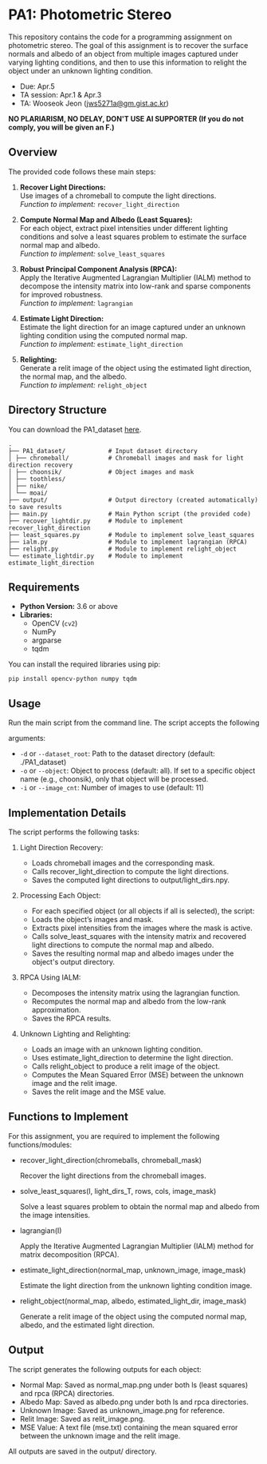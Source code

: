 # PA1: Photometric Stereo
This repository contains the code for a programming assignment on photometric stereo. The goal of this assignment is to recover the surface normals and albedo of an object from multiple images captured under varying lighting conditions, and then to use this information to relight the object under an unknown lighting condition.

- Due: Apr.5
- TA session: Apr.1 & Apr.3
- TA: Wooseok Jeon (jws5271a@gm.gist.ac.kr)

**NO PLARIARISM, NO DELAY, DON'T USE AI SUPPORTER (If you do not comply, you will be given an F.)**

## Overview

The provided code follows these main steps:
1. **Recover Light Directions:**  
   Use images of a chromeball to compute the light directions.  
   *Function to implement:* `recover_light_direction`

2. **Compute Normal Map and Albedo (Least Squares):**  
   For each object, extract pixel intensities under different lighting conditions and solve a least squares problem to estimate the surface normal map and albedo.  
   *Function to implement:* `solve_least_squares`

3. **Robust Principal Component Analysis (RPCA):**  
   Apply the Iterative Augmented Lagrangian Multiplier (IALM) method to decompose the intensity matrix into low-rank and sparse components for improved robustness.  
   *Function to implement:* `lagrangian`

4. **Estimate Light Direction:**  
   Estimate the light direction for an image captured under an unknown lighting condition using the computed normal map.  
   *Function to implement:* `estimate_light_direction`

5. **Relighting:**  
   Generate a relit image of the object using the estimated light direction, the normal map, and the albedo.  
   *Function to implement:* `relight_object`

## Directory Structure
You can download the PA1_dataset [here]().
```
. 
├── PA1_dataset/            # Input dataset directory 
│ ├── chromeball/           # Chromeball images and mask for light direction recovery
│ ├── choonsik/             # Object images and mask 
│ ├── toothless/ 
│ ├── nike/ 
│ └── moai/ 
├── output/                 # Output directory (created automatically) to save results 
├── main.py                 # Main Python script (the provided code) 
├── recover_lightdir.py     # Module to implement recover_light_direction 
├── least_squares.py        # Module to implement solve_least_squares 
├── ialm.py                 # Module to implement lagrangian (RPCA) 
├── relight.py              # Module to implement relight_object 
└── estimate_lightdir.py    # Module to implement estimate_light_direction
```

## Requirements

- **Python Version:** 3.6 or above
- **Libraries:**  
  - OpenCV (`cv2`)
  - NumPy
  - argparse
  - tqdm

You can install the required libraries using pip:

```
pip install opencv-python numpy tqdm
```

## Usage
Run the main script from the command line. The script accepts the following

arguments:

- `-d` or `--dataset_root`: Path to the dataset directory (default: ./PA1_dataset)
- `-o` or `--object`: Object to process (default: all). If set to a specific object name (e.g., choonsik), only that object will be processed.
- `-i` or `--image_cnt`: Number of images to use (default: 11)


## Implementation Details
The script performs the following tasks:

1. Light Direction Recovery:
   - Loads chromeball images and the corresponding mask.
   - Calls recover_light_direction to compute the light directions.
   - Saves the computed light directions to output/light_dirs.npy.

2. Processing Each Object:
   - For each specified object (or all objects if all is selected), the script:
   - Loads the object’s images and mask.
   - Extracts pixel intensities from the images where the mask is active.
   - Calls solve_least_squares with the intensity matrix and recovered light directions to compute the normal map and albedo.
   - Saves the resulting normal map and albedo images under the object's output directory.

3. RPCA Using IALM:
   - Decomposes the intensity matrix using the lagrangian function.
   - Recomputes the normal map and albedo from the low-rank approximation.
   - Saves the RPCA results.

4. Unknown Lighting and Relighting:
   - Loads an image with an unknown lighting condition.
   - Uses estimate_light_direction to determine the light direction.
   - Calls relight_object to produce a relit image of the object.
   - Computes the Mean Squared Error (MSE) between the unknown image and the relit image.
   - Saves the relit image and the MSE value.

## Functions to Implement

For this assignment, you are required to implement the following functions/modules:
   
- recover_light_direction(chromeballs, chromeball_mask)

    Recover the light directions from the chromeball images.

- solve_least_squares(I, light_dirs_T, rows, cols, image_mask)

    Solve a least squares problem to obtain the normal map and albedo from the image intensities.

- lagrangian(I)

    Apply the Iterative Augmented Lagrangian Multiplier (IALM) method for matrix decomposition (RPCA).

- estimate_light_direction(normal_map, unknown_image, image_mask)

    Estimate the light direction from the unknown lighting condition image.

- relight_object(normal_map, albedo, estimated_light_dir, image_mask)

    Generate a relit image of the object using the computed normal map, albedo, and the estimated light direction.

## Output
The script generates the following outputs for each object:

- Normal Map: Saved as normal_map.png under both ls (least squares) and rpca (RPCA) directories.
- Albedo Map: Saved as albedo.png under both ls and rpca directories.
- Unknown Image: Saved as unknown_image.png for reference.
- Relit Image: Saved as relit_image.png.
- MSE Value: A text file (mse.txt) containing the mean squared error between the unknown image and the relit image.

All outputs are saved in the output/ directory.